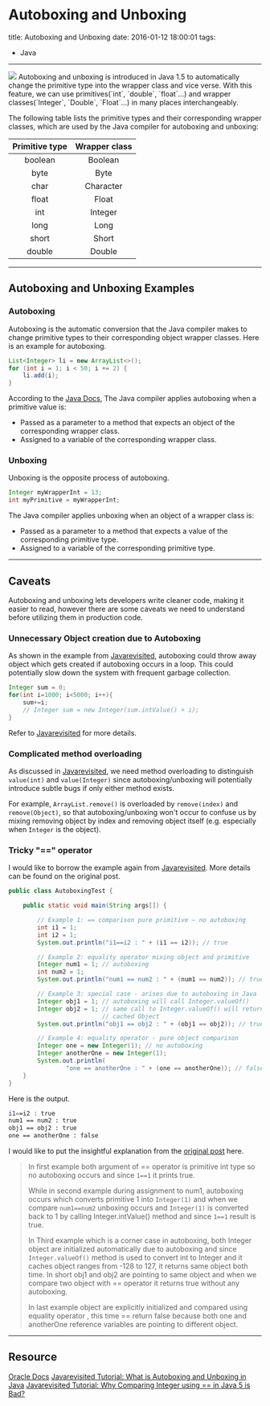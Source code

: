 # Autoboxing and Unboxing

title:  Autoboxing and Unboxing
date: 2016-01-12 18:00:01
tags:
- Java

---

<img src="http://i.imgur.com/tuNnNbs.png" style="max-height: 280px;"/>
Autoboxing and unboxing is introduced in Java 1.5 to automatically change the primitive type into the wrapper class and vice verse. With this feature, we can use primitives(`int`, `double`, `float`...) and wrapper classes(`Integer`, `Double`, `Float`...) in many places interchangeably.
<!--more-->

The following table lists the primitive types and their corresponding wrapper classes, which are used by the Java compiler for autoboxing and unboxing:

| Primitive type | Wrapper class |
| :-------: | :--------:|
| boolean   | Boolean   |
| byte      | Byte      |
| char      | Character |
| float	    | Float     |
| int	    | Integer   |
| long	    | Long      |
| short	    | Short     |
| double	| Double    |


----------


## Autoboxing and Unboxing Examples
### Autoboxing
Autoboxing is the automatic conversion that the Java compiler makes to change primitive types to their corresponding object wrapper classes. Here is an example for autoboxing.
```java
List<Integer> li = new ArrayList<>();
for (int i = 1; i < 50; i += 2) {
    li.add(i);
}
```
According to the [Java Docs](https://docs.oracle.com/javase/tutorial/java/data/autoboxing.html), The Java compiler applies autoboxing when a primitive value is:
- Passed as a parameter to a method that expects an object of the corresponding wrapper class.
- Assigned to a variable of the corresponding wrapper class.

### Unboxing
Unboxing is the opposite process of autoboxing.
```java
Integer myWrapperInt = 13;
int myPrimitive = myWrapperInt;
```
The Java compiler applies unboxing when an object of a wrapper class is:
- Passed as a parameter to a method that expects a value of the corresponding primitive type.
- Assigned to a variable of the corresponding primitive type.


----------



## Caveats
Autoboxing and unboxing lets developers write cleaner code, making it easier to read, however there are some caveats we need to understand before utilizing them in production code.

### Unnecessary Object creation due to Autoboxing
As shown in the example from [Javarevisited](http://javarevisited.blogspot.com/2012/07/auto-boxing-and-unboxing-in-java-be.html),  autoboxing could throw away object which gets created if autoboxing occurs in a loop. This could potentially slow down the system with frequent garbage collection.
```java
Integer sum = 0;
for(int i=1000; i<5000; i++){
    sum+=i;
    // Integer sum = new Integer(sum.intValue() + i);
}
```
Refer to [Javarevisited](http://javarevisited.blogspot.com/2012/07/auto-boxing-and-unboxing-in-java-be.html) for more details.

### Complicated method overloading
As discussed in  [Javarevisited](http://javarevisited.blogspot.com/2012/07/auto-boxing-and-unboxing-in-java-be.html), we need method overloading to distinguish `value(int)` and `value(Integer)` since autoboxing/unboxing will potentially introduce subtle bugs if only either method exists.

For example, `ArrayList.remove()` is overloaded by `remove(index)` and `remove(Object)`, so that autoboxing/unboxing won't occur to confuse us by mixing removing object by index and removing object itself (e.g. especially when `Integer` is the object).

### Tricky "==" operator
I would like to borrow the example again from [Javarevisited](http://javarevisited.blogspot.com/2012/07/auto-boxing-and-unboxing-in-java-be.html). More details can be found on the original post.
```java
public class AutoboxingTest {

    public static void main(String args[]) {

        // Example 1: == comparison pure primitive – no autoboxing
        int i1 = 1;
        int i2 = 1;
        System.out.println("i1==i2 : " + (i1 == i2)); // true

        // Example 2: equality operator mixing object and primitive
        Integer num1 = 1; // autoboxing
        int num2 = 1;
        System.out.println("num1 == num2 : " + (num1 == num2)); // true

        // Example 3: special case - arises due to autoboxing in Java
        Integer obj1 = 1; // autoboxing will call Integer.valueOf()
        Integer obj2 = 1; // same call to Integer.valueOf() will return same
                          // cached Object
        System.out.println("obj1 == obj2 : " + (obj1 == obj2)); // true

        // Example 4: equality operator - pure object comparison
        Integer one = new Integer(1); // no autoboxing
        Integer anotherOne = new Integer(1);
        System.out.println(
                "one == anotherOne : " + (one == anotherOne)); // false
    }
}
```
Here is the output.
```bash
i1==i2 : true
num1 == num2 : true
obj1 == obj2 : true
one == anotherOne : false
```

I would like to put the insightful explanation from the [original post](http://javarevisited.blogspot.com/2012/07/auto-boxing-and-unboxing-in-java-be.html) here.
>In first example both argument of == operator is primitive int type so no autoboxing occurs and since `1==1` it prints true.
>
>While in second example during assignment to num1, autoboxing occurs which converts primitive 1 into `Integer(1)` and when we compare `num1==num2` unboxing occurs and `Integer(1)` is converted back to 1 by calling Integer.intValue() method  and since `1==1` result is true.
>
>In Third example which is a corner case in autoboxing, both Integer object are initialized automatically due to autoboxing and since `Integer.valueOf()` method is used to convert int to Integer and it caches object ranges from -128 to 127, it returns same object both time. In short obj1 and obj2 are pointing to same object and when we compare two object with == operator it returns true without any autoboxing.
>
>In last example object are explicitly initialized and compared using equality operator , this time == return false because both one and anotherOne reference variables are pointing to different object.


----------



## Resource
[Oracle Docs](https://docs.oracle.com/javase/tutorial/java/data/autoboxing.html)
[Javarevisited Tutorial: What is Autoboxing and Unboxing in Java](http://javarevisited.blogspot.com/2012/07/auto-boxing-and-unboxing-in-java-be.html)
[Javarevisited Tutorial: Why Comparing Integer using == in Java 5 is Bad?](http://javarevisited.blogspot.sg/2010/10/what-is-problem-while-using-in.html)

